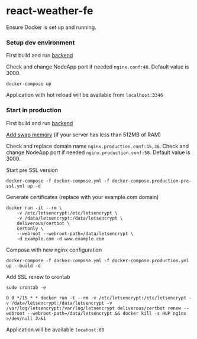 # react-weather-fe

Ensure Docker is set up and running.

### Setup dev environment 

First build and run [backend](https://github.com/romilrobtsenkov/react-weather-be)

Check and change NodeApp port if needed `nginx.conf:40`. Default value is 3000. 


```
docker-compose up
```

Application with hot reload will be available from `localhost:3346`

### Start in production

First build and run [backend](https://github.com/romilrobtsenkov/react-weather-be)

[Add swap memory](https://www.digitalocean.com/community/tutorials/how-to-add-swap-space-on-ubuntu-16-04) (if your server has less than 512MB of RAM)

Check and replace domain name `nginx.production.conf:35,36`. 
Check and change NodeApp port if needed `nginx.production.conf:58`. Default value is 3000. 

Start pre SSL version
```
docker-compose -f docker-compose.yml -f docker-compose.production-pre-ssl.yml up -d
```

Generate certificates (replace with your example.com domain)
```
docker run -it --rm \
    -v /etc/letsencrypt:/etc/letsencrypt \
    -v /data/letsencrypt:/data/letsencrypt \
    deliverous/certbot \
    certonly \
    --webroot --webroot-path=/data/letsencrypt \
    -d example.com -d www.example.com
```

Compose with new nginx configuration

```
docker-compose -f docker-compose.yml -f docker-compose.production.yml up --build -d
```

Add SSL renew to crontab
```
sudo crontab -e
```

```
0 0 */15 * * docker run -t --rm -v /etc/letsencrypt:/etc/letsencrypt -v /data/letsencrypt:/data/letsencrypt -v /var/log/letsencrypt:/var/log/letsencrypt deliverous/certbot renew --webroot --webroot-path=/data/letsencrypt && docker kill -s HUP nginx >/dev/null 2>&1
```

Application will be available `locahost:80`